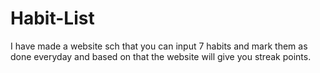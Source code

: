 # Habit-List
I have made a website sch that you can input 7 habits and mark them as done everyday and based on that the website will give you streak points.
